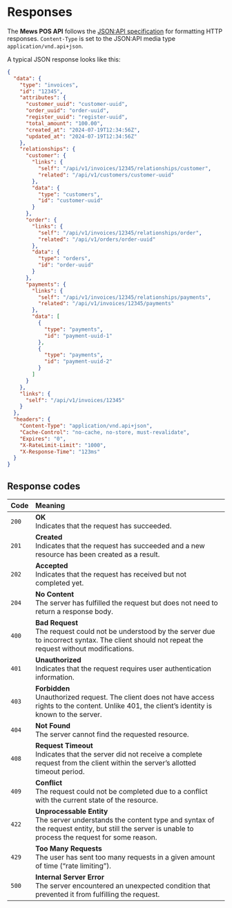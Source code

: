 # Responses

The **Mews POS API** follows the [JSON:API specification](https://jsonapi.org/) for formatting HTTP responses. `Content-Type` is set to the JSON:API media type `application/vnd.api+json`.

A typical JSON response looks like this:

```json
{
  "data": {
    "type": "invoices",
    "id": "12345",
    "attributes": {
      "customer_uuid": "customer-uuid",
      "order_uuid": "order-uuid",
      "register_uuid": "register-uuid",
      "total_amount": "100.00",
      "created_at": "2024-07-19T12:34:56Z",
      "updated_at": "2024-07-19T12:34:56Z"
    },
    "relationships": {
      "customer": {
        "links": {
          "self": "/api/v1/invoices/12345/relationships/customer",
          "related": "/api/v1/customers/customer-uuid"
        },
        "data": {
          "type": "customers",
          "id": "customer-uuid"
        }
      },
      "order": {
        "links": {
          "self": "/api/v1/invoices/12345/relationships/order",
          "related": "/api/v1/orders/order-uuid"
        },
        "data": {
          "type": "orders",
          "id": "order-uuid"
        }
      },
      "payments": {
        "links": {
          "self": "/api/v1/invoices/12345/relationships/payments",
          "related": "/api/v1/invoices/12345/payments"
        },
        "data": [
          {
            "type": "payments",
            "id": "payment-uuid-1"
          },
          {
            "type": "payments",
            "id": "payment-uuid-2"
          }
        ]
      }
    },
    "links": {
      "self": "/api/v1/invoices/12345"
    }
  },
  "headers": {
    "Content-Type": "application/vnd.api+json",
    "Cache-Control": "no-cache, no-store, must-revalidate",
    "Expires": "0",
    "X-RateLimit-Limit": "1000",
    "X-Response-Time": "123ms"
  }
}
```
## Response codes

| Code | Meaning |
| :-- | :-- |
| `200` | **OK**<br>Indicates that the request has succeeded. |
| `201` | **Created**<br>Indicates that the request has succeeded and a new resource has been created as a result. |
| `202` | **Accepted**<br>Indicates that the request has received but not completed yet. |
| `204` | **No Content**<br>The server has fulfilled the request but does not need to return a response body. |
| `400` | **Bad Request**<br>The request could not be understood by the server due to incorrect syntax. The client should not repeat the request without modifications. |
| `401` | **Unauthorized**<br>Indicates that the request requires user authentication information. |
| `403` | **Forbidden**<br>Unauthorized request. The client does not have access rights to the content. Unlike 401, the client’s identity is known to the server. |
| `404` | **Not Found**<br>The server cannot find the requested resource. |
| `408` | **Request Timeout**<br>Indicates that the server did not receive a complete request from the client within the server’s allotted timeout period. |
| `409` | **Conflict**<br>The request could not be completed due to a conflict with the current state of the resource. |
| `422` | **Unprocessable Entity**<br>The server understands the content type and syntax of the request entity, but still the server is unable to process the request for some reason. |
| `429` | **Too Many Requests**<br>The user has sent too many requests in a given amount of time (“rate limiting”). |
| `500` | **Internal Server Error**<br>The server encountered an unexpected condition that prevented it from fulfilling the request. |
